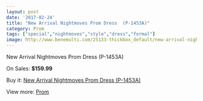```yaml
---
layout: post
date: '2017-02-24'
title: "New Arrival Nightmoves Prom Dress  (P-1453A)"
category: Prom
tags: ["special","nightmoves","style","dress","formal"]
image: http://www.benemulti.com/25133-thickbox_default/new-arrival-nightmoves-prom-dress-p-1453a.jpg
---
```

New Arrival Nightmoves Prom Dress  (P-1453A)

On Sales: **$159.99**
<a href="https://www.benemulti.com/en/prom/9876-new-arrival-nightmoves-prom-dress-p-1453a.html"><amp-img layout="responsive" width="600" height="600" src="//www.benemulti.com/25133-thickbox_default/new-arrival-nightmoves-prom-dress-p-1453a.jpg" alt="New Arrival Nightmoves Prom Dress  (P-1453A) 0" /></a>
<a href="https://www.benemulti.com/en/prom/9876-new-arrival-nightmoves-prom-dress-p-1453a.html"><amp-img layout="responsive" width="600" height="600" src="//www.benemulti.com/25134-thickbox_default/new-arrival-nightmoves-prom-dress-p-1453a.jpg" alt="New Arrival Nightmoves Prom Dress  (P-1453A) 1" /></a>

Buy it: [New Arrival Nightmoves Prom Dress  (P-1453A)](https://www.benemulti.com/en/prom/9876-new-arrival-nightmoves-prom-dress-p-1453a.html "New Arrival Nightmoves Prom Dress  (P-1453A)")

View more: [Prom](https://www.benemulti.com/en/78-prom "Prom")